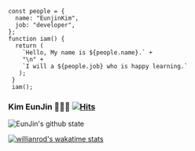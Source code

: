 ```
const people = {
  name: "EunjinKim",
  job: "developer",
};
function iam() {
  return (
    `Hello, My name is ${people.name}.` +
    "\n" +   
    `I will a ${people.job} who is happy learning.`
   );
 }
 iam();
```





### Kim EunJin 👩‍💻👩 [![Hits](https://hits.seeyoufarm.com/api/count/incr/badge.svg?url=https%3A%2F%2Fgithub.com%2Fgjbae1212%2Fhit-counter&count_bg=%233B3862&title_bg=%23D93A7C&icon=visualstudiocode.svg&icon_color=%23FFFFFF&title=Visit&edge_flat=false)](https://hits.seeyoufarm.com)
![EunJin's github state](https://github-readme-stats.vercel.app/api?username=eunjin0212&show_icons=true&theme=radical)

[![willianrod's wakatime stats](https://github-readme-stats.vercel.app/api/wakatime?username=eunjin0212&layout=compact&theme=radical)](https://github.com/anuraghazra/github-readme-stats)  




